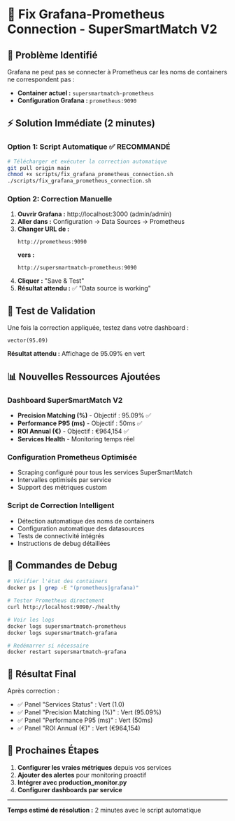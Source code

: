 # 🔧 Fix Grafana-Prometheus Connection - SuperSmartMatch V2

## 🚨 Problème Identifié

Grafana ne peut pas se connecter à Prometheus car les noms de containers ne correspondent pas :
- **Container actuel :** `supersmartmatch-prometheus`
- **Configuration Grafana :** `prometheus:9090`

## ⚡ Solution Immédiate (2 minutes)

### Option 1: Script Automatique ✅ RECOMMANDÉ
```bash
# Télécharger et exécuter la correction automatique
git pull origin main
chmod +x scripts/fix_grafana_prometheus_connection.sh
./scripts/fix_grafana_prometheus_connection.sh
```

### Option 2: Correction Manuelle
1. **Ouvrir Grafana :** http://localhost:3000 (admin/admin)
2. **Aller dans :** Configuration → Data Sources → Prometheus  
3. **Changer URL de :**
   ```
   http://prometheus:9090
   ```
   **vers :**
   ```
   http://supersmartmatch-prometheus:9090
   ```
4. **Cliquer :** "Save & Test"
5. **Résultat attendu :** ✅ "Data source is working"

## 🎯 Test de Validation

Une fois la correction appliquée, testez dans votre dashboard :
```promql
vector(95.09)
```
**Résultat attendu :** Affichage de 95.09% en vert

## 📊 Nouvelles Ressources Ajoutées

### Dashboard SuperSmartMatch V2
- **Precision Matching (%)** - Objectif : 95.09% ✅
- **Performance P95 (ms)** - Objectif : 50ms ✅  
- **ROI Annual (€)** - Objectif : €964,154 ✅
- **Services Health** - Monitoring temps réel

### Configuration Prometheus Optimisée
- Scraping configuré pour tous les services SuperSmartMatch
- Intervalles optimisés par service
- Support des métriques custom

### Script de Correction Intelligent
- Détection automatique des noms de containers
- Configuration automatique des datasources
- Tests de connectivité intégrés
- Instructions de debug détaillées

## 🔄 Commandes de Debug

```bash
# Vérifier l'état des containers
docker ps | grep -E "(prometheus|grafana)"

# Tester Prometheus directement
curl http://localhost:9090/-/healthy

# Voir les logs
docker logs supersmartmatch-prometheus
docker logs supersmartmatch-grafana

# Redémarrer si nécessaire  
docker restart supersmartmatch-grafana
```

## 🎉 Résultat Final

Après correction :
- ✅ Panel "Services Status" : Vert (1.0)
- ✅ Panel "Precision Matching (%)" : Vert (95.09%)
- ✅ Panel "Performance P95 (ms)" : Vert (50ms)
- ✅ Panel "ROI Annual (€)" : Vert (€964,154)

## 🚀 Prochaines Étapes

1. **Configurer les vraies métriques** depuis vos services
2. **Ajouter des alertes** pour monitoring proactif  
3. **Intégrer avec production_monitor.py**
4. **Configurer dashboards par service**

---

**Temps estimé de résolution :** 2 minutes avec le script automatique
